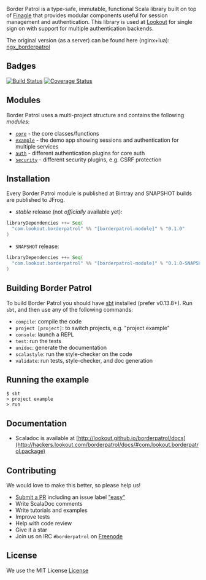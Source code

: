 Border Patrol is a type-safe, immutable, functional Scala library built on top of [Finagle](https://finagle.github.io/)
that provides modular components useful for session management and authentication. This library is used at
[Lookout](http://lookout.com) for single sign on with support for multiple authentication backends.

The original version (as a server) can be found here (nginx+lua): [ngx_borderpatrol](https://www.github.com/lookout/ngx_borderpatrol)

Badges
------
[![Build Status](https://travis-ci.org/lookout/borderpatrol.png)](https://travis-ci.org/lookout/borderpatrol)
[![Coverage Status](https://coveralls.io/repos/lookout/borderpatrol/badge.png)](https://coveralls.io/r/lookout/borderpatrol)

Modules
-------

Border Patrol uses a multi-project structure and contains the following _modules_:

* [`core`](core) - the core classes/functions
* [`example`](example) - the demo app showing sessions and authentication for multiple
services
* [`auth`](auth) - different authentication plugins for core auth
* [`security`](security) - different security plugins, e.g. CSRF protection

Installation
------------

Every Border Patrol module is published at Bintray and SNAPSHOT builds are published to JFrog.

* _stable_ release (not *officially* available yet):

```scala
libraryDependencies ++= Seq(
  "com.lookout.borderpatrol" %% "[borderpatrol-module]" % "0.1.0"
)
```

* `SNAPSHOT` release:

```scala
libraryDependencies ++= Seq(
  "com.lookout.borderpatrol" %% "[borderpatrol-module]" % "0.1.0-SNAPSHOT" changing()
)
```

Building Border Patrol
----------------------

To build Border Patrol you should have [sbt](http://www.scala-sbt.org/0.13/tutorial/Setup.html)
installed (prefer v0.13.8+). Run `sbt`, and then use any of the following commands:

 * `compile`: compile the code
 * `project [project]`: to switch projects, e.g. "project example"
 * `console`: launch a REPL
 * `test`: run the tests
 * `unidoc`: generate the documentation
 * `scalastyle`: run the style-checker on the code
 * `validate`: run tests, style-checker, and doc generation

Running the example
-------------------

```
$ sbt
> project example
> run
```

Documentation
-------------

* Scaladoc is available at [http://lookout.github.io/borderpatrol/docs](http://hackers.lookout.com/borderpatrol/docs/#com.lookout.borderpatrol.package)


Contributing
------------

We would love to make this better, so please help us!

* [Submit a PR](CONTRIBUTING.md) including an issue label ["easy"](https://github.com/lookout/borderpatrol/issues?q=is%3Aopen+is%3Aissue+label%3Aeasy)
* Write ScalaDoc comments
* Write tutorials and examples
* Improve tests
* Help with code review
* Give it a star
* Join us on IRC `#borderpatrol` on [Freenode](http://freenode.net)

License
-------

We use the MIT License [License](LICENSE)
